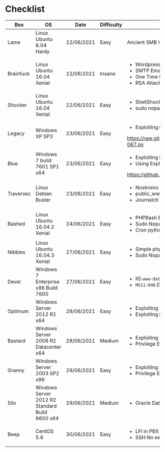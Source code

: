 # Checklist
|Box|OS|Date|Difficulty|Learnings|
|--|--|--|--|--|
|Lame|Linux Ubuntu 8.04 Hardy|22/06/2021|Easy|Ancient SMB Version running and vulnerable to Bufferoverflow|
|Brainfuck|Linux Ubuntu 16.04 Xenial |22/06/2021|Insane| <ul><li>Wordpress Support Responsive Ticket Plugin Login Bypass</li><li>SMTP Email Enumeration with Evolution</li><li>One Time Pad & Vigenere Cipher Attack</li><li>RSA Attack by decoding the flag given p,q,e and c</li></ul>
|Shocker|Linux Ubuntu 16.04 Xenial|22/06/2021|Easy|<ul><li>ShellShock on User-Agent on apache2 /cgi-bin/user.sh</li><li>sudo nopasswd on perl</li></ul>|
|Legacy|Windows XP SP3|23/06/2021|Easy|<ul><li>Exploiting `MS08-067`</li></ul>https://raw.githubusercontent.com/jivoi/pentest/master/exploit_win/ms08-067.py|
|Blue|Windows 7 build 7601 SP1 x64|23/06/2021|Easy|<ul><li>Exploiting `MS17-010`</li><li>Using Exploit AutoBlue from Github with 17 Groom Bytes</li></ul>https://github.com/3ndG4me/AutoBlue-MS17-010.git|
|Traverxec|Linux Debian Buster|23/06/2021|Easy|<ul><li>Nostromo 1.9.6 Exploitation</li><li>public_www directory in the user `~david`</li><li>Journalctl terminal shrink exploit</li></ul>|
|Bashed|Linux Ubuntu 16.04.2 Xenial|24/06/2021|Easy|<ul><li>PHPBash Exploitation</li><li>Sudo Nopasswd ALL</li><li>Cron python script Exploitation</li></ul>|
|Nibbles|Linux Ubuntu 16.04.3 Xenial|27/06/2021|Easy|<ul><li>Simple php upload in image upload(No Bypass)</li><li>Sudo Nopasswd on a bash script on the home dir of regular user</li></ul>|
|Devel|Windows 7 Enterprise x86 Build 7600|27/06/2021|Easy|<ul><li>IIS `www-data` hosted as anonymous FTP with write access</li><li>`MS11-046` Exploitation to `NT Authority/SYSTEM`</li></ul>|
|Optimum|Windows Server 2012 R2 x64|28/06/2021|Easy|<ul><li>Exploiting Rejetto HttpFileServer 2.3 URCE</li><li>Exploiting `MS16-098` to get `NT Authority/SYSTEM`</li></ul>|
|Bastard|Windows Server 2008 R2 Datacenter x64|28/06/2021|Medium|<ul><li>Exploiting Drupal `7.54` with Drupalgeddon2</li><li>Privilege Escalation with `MS10-059`(`Chimmichurri`)</li></ul>|
|Granny|Windows Server 2003 SP2 x86|29/06/2021|Easy|<ul><li>Exploiting IIS 6.0 WebDav BufferOverflow</li><li>Privilege Escalation by exploiting `MS09-012`</li></ul>|
|Silo|Windows Server 2012 R2 Standard Build 9600 x64|29/06/2021|Medium|<ul><li>Oracle Database exploitation with `odat`</li></ul>|
|Beep|CentOS 5.6|30/06/2021|Easy|<ul><li>LFI in PBX Elastix</li><li>SSH No exchange Algorithms(Old SSH Version)</li></ul>|